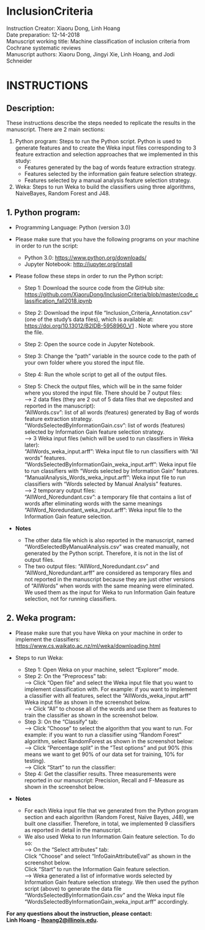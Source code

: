 # InclusionCriteria
Instruction Creator: Xiaoru Dong, Linh Hoang <br/>
Date preparation: 12-14-2018 <br/>
Manuscript working title: Machine classification of inclusion criteria from Cochrane systematic reviews <br/>
Manuscript authors: Xiaoru Dong, Jingyi Xie, Linh Hoang, and Jodi Schneider <br/>

# INSTRUCTIONS

## Description:
These instructions describe the steps needed to replicate the results in the manuscript. There are 2 main sections:
1. Python program: Steps to run the Python script. Python is used to generate features and to create the Weka input files corresponding to 3 feature extraction and selection approaches that we implemented in this study: 
	- Features generated by the bag of words feature extraction strategy.
	- Features selected by the information gain feature selection strategy. 
	- Features selected by a manual analysis feature selection strategy.
2. Weka: Steps to run Weka to build the classifiers using three algorithms, NaiveBayes, Random Forest and J48. 

## 1. Python program:
- Programming Language: Python (version 3.0)

- Please make sure that you have the following programs on your machine in order to run the script:
  - Python 3.0: https://www.python.org/downloads/
  - Jupyter Notebook: http://jupyter.org/install 

- Please follow these steps in order to run the Python script:
  - Step 1: Download the source code from the GitHub site: https://github.com/XiaoruDong/InclusionCriteria/blob/master/code_classification_fall2018.ipynb 

  - Step 2: Download the input file “Inclusion_Criteria_Annotation.csv” (one of the study’s data files), which is available at: https://doi.org/10.13012/B2IDB-5958960_V1  . Note where you store the file.

  - Step 2: Open the source code in Jupyter Notebook. 

  - Step 3: Change the “path” variable in the source code to the path of your own folder where you stored the input file. 

  - Step 4: Run the whole script to get all of the output files.

  - Step 5: Check the output files, which will be in the same folder where you stored the input file. There should be 7 output files: <br/>
   --> 2 data files (they are 2 out of 5 data files that we deposited and reported in the manuscript):<br/>
   “AllWords.csv”: list of all words (features) generated by Bag of words feature extraction strategy. <br/>
   "WordsSelectedByInformationGain.csv”: list of words (features) selected by Information Gain feature selection strategy. <br/>
   --> 3 Weka input files (which will be used to run classifiers in Weka later): <br/>
   “AllWords_weka_input.arff”: Weka input file to run classifiers with “All words” features. <br/>
   “WordsSelectedByInformationGain_weka_input.arff”: Weka input file to run classifiers with “Words selected by Information Gain” features. <br/>
   “ManualAnalysis_Words_weka_input.arff”: Weka input file to run classifiers with “Words selected by Manual Analysis” features. <br/>
   --> 2 temporary output files: <br/>
   “AllWord_Noredundant.csv”: a temporary file that contains a list of words after eliminating words with the same meanings <br/>
   “AllWord_Noredundant_weka_input.arff”: Weka input file to the Information Gain feature selection. <br/>
- **Notes** 
  - The other data file which is also reported in the manuscript, named “WordSelectedByManualAnalysis.csv” was created manually, not generated by the Python script. Therefore, it is not in the list of output files. <br/>
  - The two output files: “AllWord_Noredundant.csv” and “AllWord_Noredundant.arff” are considered as temporary files and not reported in the manuscript because they are just other versions of “AllWords” when words with the same meaning were eliminated. We used them as the input for Weka to run Information Gain feature selection, not for running classifiers.  


## 2. Weka program:

- Please make sure that you have Weka on your machine in order to implement the classifiers: https://www.cs.waikato.ac.nz/ml/weka/downloading.html 

- Steps to run Weka:
  - Step 1: Open Weka on your machine, select “Explorer” mode. 
  - Step 2: On the “Preprocess” tab: <br/>
  --> Click “Open file” and select the Weka input file that you want to implement classification with. For example: if you want to implement a classifier with all features, select the “AllWords_weka_input.arff” Weka input file as shown in the screenshot below. <br/>
  --> Click “All” to choose all of the words and use them as features to train the classifier as shown in the screenshot below. <br/>
  - Step 3: On the “Classify” tab: <br/>
  --> Click “Choose” to select the algorithm that you want to run. For example: if you want to run a classifier using “Random Forest” algorithm, select RandomForest as shown in the screenshot below: <br/>
  --> Click “Percentage split” in the “Test options” and put 90% (this means we want to get 90% of our data set for training, 10% for testing). <br/>
  --> Click “Start” to run the classifier: <br/>
  - Step 4: Get the classifier results. Three measurements were reported in our manuscript: Precision, Recall and F-Measure as shown in the screenshot below. <br/>
- **Notes** 
  - For each Weka input file that we generated from the Python program section and each algorithm (Random Forest, Naïve Bayes, J48), we built one classifier. Therefore, in total, we implemented 9 classifiers as reported in detail in the manuscript. 
  - We also used Weka to run Information Gain feature selection. To do so: <br/>
  --> On the “Select attributes” tab: <br/>
  Click “Choose” and select “InfoGainAttributeEval” as shown in the screenshot below. <br/>
  Click “Start” to run the Information Gain feature selection. <br/>
  --> Weka generated a list of informative words selected by Information Gain feature selection strategy. We then used the python script (above) to generate the data file “WordsSelectedByInformationGain.csv” and the Weka input file “WordsSelectedByInformationGain_weka_input.arff” accordingly. <br/>


**For any questions about the instruction, please contact: <br/>
Linh Hoang - lhoang2@illinois.edu.**
